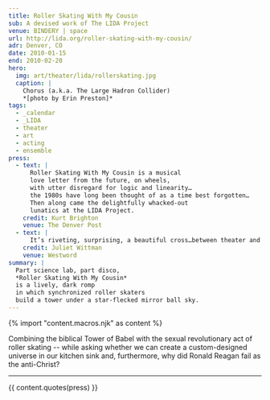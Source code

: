 ```yaml
---
title: Roller Skating With My Cousin
sub: A devised work of The LIDA Project
venue: BINDERY | space
url: http://lida.org/roller-skating-with-my-cousin/
adr: Denver, CO
date: 2010-01-15
end: 2010-02-20
hero:
  img: art/theater/lida/rollerskating.jpg
  caption: |
    Chorus (a.k.a. The Large Hadron Collider)
    *[photo by Erin Preston]*
tags:
  - _calendar
  - _LIDA
  - theater
  - art
  - acting
  - ensemble
press:
  - text: |
      Roller Skating With My Cousin is a musical
      love letter from the future, on wheels,
      with utter disregard for logic and linearity…
      the 1980s have long been thought of as a time best forgotten…
      Then along came the delightfully whacked-out
      lunatics at the LIDA Project.
    credit: Kurt Brighton
    venue: The Denver Post
  - text: |
      It’s riveting, surprising, a beautiful cross…between theater and life.
    credit: Juliet Wittman
    venue: Westword
summary: |
  Part science lab, part disco,
  *Roller Skating With My Cousin*
  is a lively, dark romp
  in which synchronized roller skaters
  build a tower under a star-flecked mirror ball sky.
---
```

{% import "content.macros.njk" as content %}

Combining the biblical Tower of Babel
with the sexual revolutionary act of roller skating --
while asking whether we can create
a custom-designed universe in our kitchen sink and,
furthermore,
why did Ronald Reagan fail as the anti-Christ?

------

{{ content.quotes(press) }}
